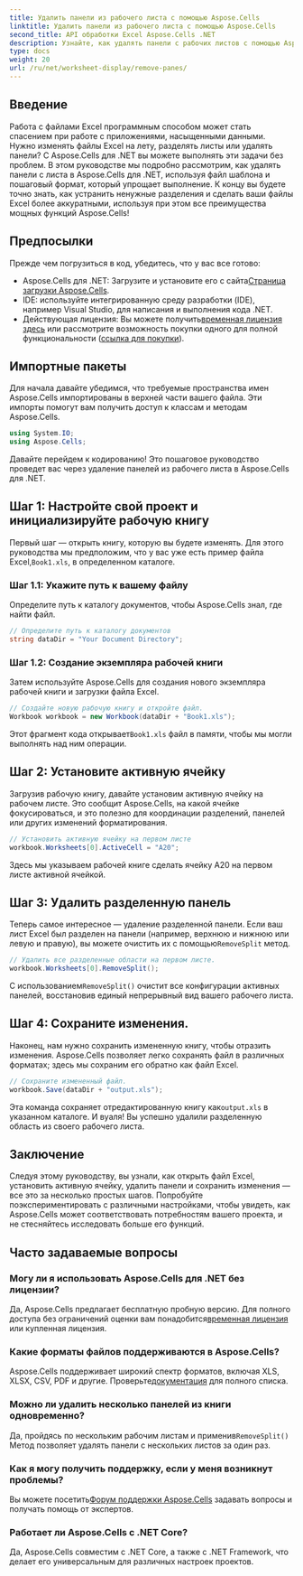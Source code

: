 ```yaml
---
title: Удалить панели из рабочего листа с помощью Aspose.Cells
linktitle: Удалить панели из рабочего листа с помощью Aspose.Cells
second_title: API обработки Excel Aspose.Cells .NET
description: Узнайте, как удалять панели с рабочих листов с помощью Aspose.Cells для .NET в этом подробном пошаговом руководстве.
type: docs
weight: 20
url: /ru/net/worksheet-display/remove-panes/
---
```

## Введение
Работа с файлами Excel программным способом может стать спасением при работе с приложениями, насыщенными данными. Нужно изменять файлы Excel на лету, разделять листы или удалять панели? С Aspose.Cells для .NET вы можете выполнять эти задачи без проблем. В этом руководстве мы подробно рассмотрим, как удалять панели с листа в Aspose.Cells для .NET, используя файл шаблона и пошаговый формат, который упрощает выполнение.
К концу вы будете точно знать, как устранить ненужные разделения и сделать ваши файлы Excel более аккуратными, используя при этом все преимущества мощных функций Aspose.Cells!
## Предпосылки
Прежде чем погрузиться в код, убедитесь, что у вас все готово:
-  Aspose.Cells для .NET: Загрузите и установите его с сайта[Страница загрузки Aspose.Cells](https://releases.aspose.com/cells/net/).
- IDE: используйте интегрированную среду разработки (IDE), например Visual Studio, для написания и выполнения кода .NET.
-  Действующая лицензия: Вы можете получить[временная лицензия здесь](https://purchase.aspose.com/temporary-license/) или рассмотрите возможность покупки одного для полной функциональности ([ссылка для покупки](https://purchase.aspose.com/buy)).
## Импортные пакеты
Для начала давайте убедимся, что требуемые пространства имен Aspose.Cells импортированы в верхней части вашего файла. Эти импорты помогут вам получить доступ к классам и методам Aspose.Cells.
```csharp
using System.IO;
using Aspose.Cells;
```
Давайте перейдем к кодированию! Это пошаговое руководство проведет вас через удаление панелей из рабочего листа в Aspose.Cells для .NET.
## Шаг 1: Настройте свой проект и инициализируйте рабочую книгу
 Первый шаг — открыть книгу, которую вы будете изменять. Для этого руководства мы предположим, что у вас уже есть пример файла Excel,`Book1.xls`, в определенном каталоге.
### Шаг 1.1: Укажите путь к вашему файлу
Определите путь к каталогу документов, чтобы Aspose.Cells знал, где найти файл.
```csharp
// Определите путь к каталогу документов
string dataDir = "Your Document Directory";
```
### Шаг 1.2: Создание экземпляра рабочей книги
Затем используйте Aspose.Cells для создания нового экземпляра рабочей книги и загрузки файла Excel.
```csharp
// Создайте новую рабочую книгу и откройте файл.
Workbook workbook = new Workbook(dataDir + "Book1.xls");
```
 Этот фрагмент кода открывает`Book1.xls` файл в памяти, чтобы мы могли выполнять над ним операции.
## Шаг 2: Установите активную ячейку
Загрузив рабочую книгу, давайте установим активную ячейку на рабочем листе. Это сообщит Aspose.Cells, на какой ячейке фокусироваться, и это полезно для координации разделений, панелей или других изменений форматирования.
```csharp
// Установить активную ячейку на первом листе
workbook.Worksheets[0].ActiveCell = "A20";
```
Здесь мы указываем рабочей книге сделать ячейку A20 на первом листе активной ячейкой.
## Шаг 3: Удалить разделенную панель
 Теперь самое интересное — удаление разделенной панели. Если ваш лист Excel был разделен на панели (например, верхнюю и нижнюю или левую и правую), вы можете очистить их с помощью`RemoveSplit` метод.
```csharp
// Удалить все разделенные области на первом листе.
workbook.Worksheets[0].RemoveSplit();
```
 С использованием`RemoveSplit()` очистит все конфигурации активных панелей, восстановив единый непрерывный вид вашего рабочего листа.
## Шаг 4: Сохраните изменения.
Наконец, нам нужно сохранить измененную книгу, чтобы отразить изменения. Aspose.Cells позволяет легко сохранять файл в различных форматах; здесь мы сохраним его обратно как файл Excel.
```csharp
// Сохраните измененный файл.
workbook.Save(dataDir + "output.xls");
```
 Эта команда сохраняет отредактированную книгу как`output.xls` в указанном каталоге. И вуаля! Вы успешно удалили разделенную область из своего рабочего листа.
## Заключение
Следуя этому руководству, вы узнали, как открыть файл Excel, установить активную ячейку, удалить панели и сохранить изменения — все это за несколько простых шагов. Попробуйте поэкспериментировать с различными настройками, чтобы увидеть, как Aspose.Cells может соответствовать потребностям вашего проекта, и не стесняйтесь исследовать больше его функций.
## Часто задаваемые вопросы
### Могу ли я использовать Aspose.Cells для .NET без лицензии?  
 Да, Aspose.Cells предлагает бесплатную пробную версию. Для полного доступа без ограничений оценки вам понадобится[временная лицензия](https://purchase.aspose.com/temporary-license/) или купленная лицензия.
### Какие форматы файлов поддерживаются в Aspose.Cells?  
Aspose.Cells поддерживает широкий спектр форматов, включая XLS, XLSX, CSV, PDF и другие. Проверьте[документация](https://reference.aspose.com/cells/net/) для полного списка.
### Можно ли удалить несколько панелей из книги одновременно?  
 Да, пройдясь по нескольким рабочим листам и применив`RemoveSplit()` Метод позволяет удалять панели с нескольких листов за один раз.
### Как я могу получить поддержку, если у меня возникнут проблемы?  
 Вы можете посетить[Форум поддержки Aspose.Cells](https://forum.aspose.com/c/cells/9) задавать вопросы и получать помощь от экспертов.
### Работает ли Aspose.Cells с .NET Core?  
Да, Aspose.Cells совместим с .NET Core, а также с .NET Framework, что делает его универсальным для различных настроек проектов.